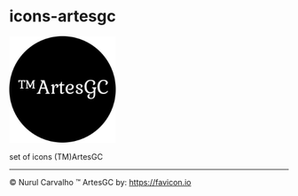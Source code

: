 # icons-artesgc

![trademark-artesgc](img/tm-artesgc-icon.png)

  set of icons (TM)ArtesGC

---

&copy; Nurul Carvalho
&trade; ArtesGC
by: <https://favicon.io>

